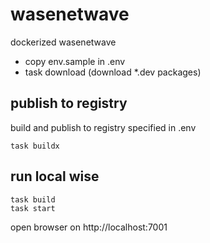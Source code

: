 # wasenetwave


dockerized wasenetwave

- copy env.sample in .env
- task download (download *.dev packages)

## publish to registry

build and publish to registry specified in .env
```
task buildx
```
## run local wise

```
task build
task start
```

open browser on http://localhost:7001